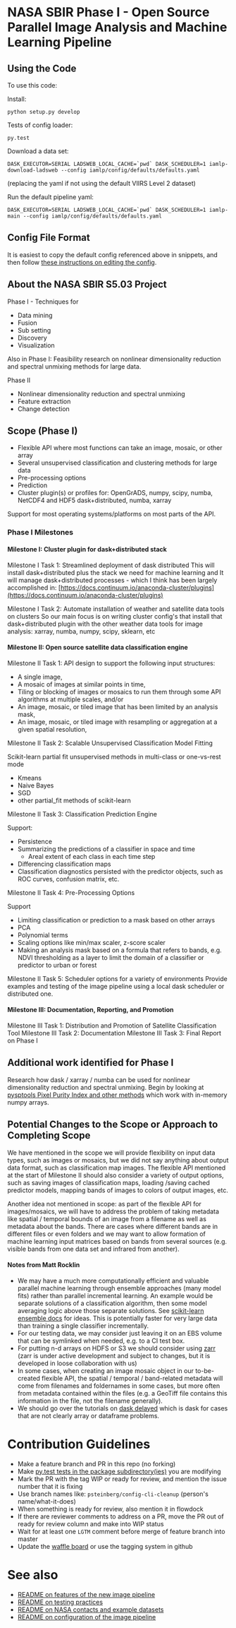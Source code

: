 # NASA SBIR Phase I - Open Source Parallel Image Analysis and Machine Learning Pipeline

## Using the Code

To use this code:

Install:

```
python setup.py develop
```
Tests of config loader:
```
py.test
```

Download a data set:
```
DASK_EXECUTOR=SERIAL LADSWEB_LOCAL_CACHE=`pwd` DASK_SCHEDULER=1 iamlp-download-ladsweb --config iamlp/config/defaults/defaults.yaml
```
(replacing the yaml if not using the default VIIRS Level 2 dataset)

Run the default pipeline yaml:
```
DASK_EXECUTOR=SERIAL LADSWEB_LOCAL_CACHE=`pwd` DASK_SCHEDULER=1 iamlp-main --config iamlp/config/defaults/defaults.yaml
```
## Config File Format

It is easiest to copy the default config referenced above in snippets, and then follow [these instructions on editing the config](https://github.com/ContinuumIO/nasasbir/blob/master/README_config.md).

## About the NASA SBIR S5.03 Project
Phase I - Techniques for
* Data mining
* Fusion
* Sub setting
* Discovery
* Visualization

Also in Phase I: Feasibility research on nonlinear dimensionality reduction and spectral unmixing methods for large data.

Phase II
 * Nonlinear dimensionality reduction and spectral unmixing
 * Feature extraction
 * Change detection

## Scope (Phase I)

* Flexible API where most functions can take an image, mosaic, or other array
* Several unsupervised classification and clustering methods for large data
* Pre-processing options
* Prediction
* Cluster plugin(s) or profiles for: OpenGrADS, numpy, scipy, numba, NetCDF4 and HDF5
    dask+distributed, numba, xarray

Support for most operating systems/platforms on most parts of the API.

### Phase I Milestones

#### Milestone I: Cluster plugin for dask+distributed stack

Milestone I Task 1: Streamlined deployment of dask distributed
This will install dask+distributed plus the stack we need for machine learning and
It will manage dask+distributed processes - which I think has been largely accomplished in: [https://docs.continuum.io/anaconda-cluster/plugins](https://docs.continuum.io/anaconda-cluster/plugins)

Milestone I Task 2: Automate installation of weather and satellite data tools on clusters
So our main focus is on writing cluster config's that install that dask+distributed plugin with the other weather data tools for image analysis: xarray, numba, numpy, scipy, sklearn, etc

#### Milestone II: Open source satellite data classification engine

Milestone II Task 1: API design to support the following input structures:

* A single image,
* A mosaic of images at similar points in time,
* Tiling or blocking of images or mosaics to run them through some API algorithms at multiple scales, and/or
* An image, mosaic, or tiled image that has been limited by an analysis mask,
* An image, mosaic, or tiled image with resampling or aggregation at a given spatial resolution,

Milestone II Task 2: Scalable Unsupervised Classification Model Fitting

Scikit-learn partial fit unsupervised methods in multi-class or one-vs-rest mode
* Kmeans
* Naive Bayes
* SGD
* other partial_fit methods of scikit-learn

Milestone II Task 3: Classification Prediction Engine

Support:
* Persistence
* Summarizing the predictions of a classifier in space and time
  * Areal extent of each class in each time step
* Differencing classification maps
* Classification diagnostics persisted with the predictor objects, such as ROC curves, confusion matrix, etc.

Milestone II Task 4: Pre-Processing Options

Support
* Limiting classification or prediction to a mask based on other arrays
* PCA
* Polynomial terms
* Scaling options like min/max scaler, z-score scaler
* Making an analysis mask based on a formula that refers to bands, e.g. NDVI thresholding as a layer to limit the domain of a classifier or predictor to urban or forest

Milestone II Task 5: Scheduler options for a variety of environments
Provide examples and testing of the image pipeline using a local dask scheduler or distributed one.

#### Milestone III: Documentation, Reporting, and Promotion

Milestone III Task 1: Distribution and Promotion of Satellite Classification Tool
Milestone III Task 2: Documentation
Milestone III Task 3: Final Report on Phase I

## Additional work identified for Phase I

Research how dask / xarray / numba can be used for nonlinear dimensionality reduction and spectral unmixing.  Begin by looking at [pysptools Pixel Purity Index and other methods](http://pysptools.sourceforge.net/_modules/pysptools/eea/eea.html#PPI) which work with in-memory numpy arrays.

## Potential Changes to the Scope or Approach to Completing Scope

We have mentioned in the scope we will provide flexibility on input data types, such as images or mosaics, but we did not say anything about output data format, such as classification map images.  The flexible API mentioned at the start of Milestone II should also consider a variety of output options, such as saving images of classification maps, loading /saving cached predictor models, mapping bands of images to colors of output images, etc.

Another idea not mentioned in scope: as part of the flexible API for images/mosaics, we will have to address the problem of taking metadata like spatial / temporal bounds of an image from a filename as well as metadata about the bands.  There are cases where different bands are in different files or even folders and we may want to allow formation of machine learning input matrices based on bands from several sources (e.g. visible bands from one data set and infrared from another).

#### Notes from Matt Rocklin
 * We may have a much more computationally efficient and valuable parallel machine learning through ensemble approaches (many model fits) rather than parallel incremental learning.  An example would be separate solutions of a classification algorithm, then some model averaging logic above those separate solutions.  See [scikit-learn ensemble docs](http://scikit-learn.org/stable/modules/ensemble.html) for ideas.  This is potentially faster for very large data than training a single classifier incrementally.
 * For our testing data, we may consider just leaving it on an EBS volume that can be symlinked when needed, e.g. to a CI test box.
 * For putting n-d arrays on HDFS or S3 we should consider using [zarr](http://zarr.readthedocs.io/en/latest/) (zarr is under active development and subject to changes, but it is developed in loose collaboration with us)
 * In some cases, when creating an image mosaic object in our to-be-created flexible API, the spatial / temporal / band-related metadata will come from filenames and foldernames in some cases, but more often from metadata contained within the files (e.g. a GeoTiff file contains this information in the file, not the filename generally).
 * We should go over the tutorials on [dask delayed](http://dask.pydata.org/en/latest/delayed.html) which is dask for cases that are not clearly array or dataframe problems.

# Contribution Guidelines
 * Make a feature branch and PR in this repo (no forking)
 * Make [py.test tests in the package subdirectory(ies)](README_testing.md) you are modifying
 * Mark the PR with the tag WIP or ready for review, and mention the issue number that it is fixing
 * Use branch names like: `psteinberg/config-cli-cleanup` (person's name/what-it-does)
 * When something is ready for review, also mention it in flowdock
 * If there are reviewer comments to address on a PR, move the PR out of ready for review column and make into WIP status
 * Wait for at least one `LGTM` comment before merge of feature branch into master
 * Update the [waffle board](https://waffle.io/ContinuumIO/nasasbir) or use the tagging system in github

# See also

 * [README on features of the new image pipeline](README_features.md)
 * [README on testing practices](README_testing.md)
 * [README on NASA contacts and example datasets](README_nasa_projects.md)
 * [README on configuration of the image pipeline](https://github.com/ContinuumIO/nasasbir/blob/master/README_config.md)
 


